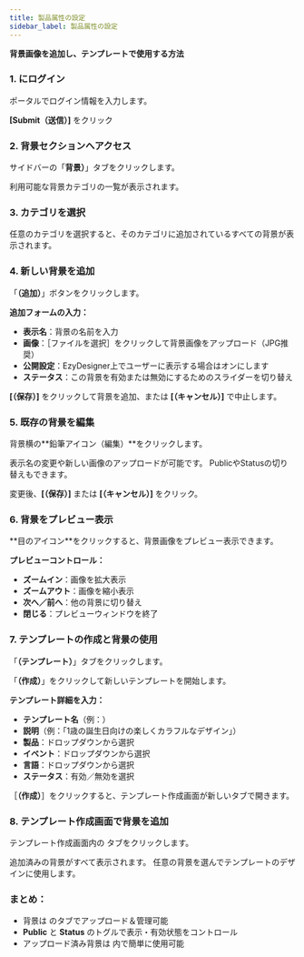 ```yaml
---
title: 製品属性の設定
sidebar_label: 製品属性の設定
---
```

**背景画像を追加し、テンプレートで使用する方法**

### **1. にログイン**

ポータルでログイン情報を入力します。

**\[Submit（送信）]** をクリック

### **2. 背景セクションへアクセス**

サイドバーの「**背景）**」タブをクリックします。

利用可能な背景カテゴリの一覧が表示されます。

### **3. カテゴリを選択**

任意のカテゴリを選択すると、そのカテゴリに追加されているすべての背景が表示されます。

### **4. 新しい背景を追加**

「**（追加）**」ボタンをクリックします。

**追加フォームの入力：**

* **表示名**：背景の名前を入力
* **画像**：［ファイルを選択］をクリックして背景画像をアップロード（JPG推奨）
* **公開設定**：EzyDesigner上でユーザーに表示する場合はオンにします
* **ステータス**：この背景を有効または無効にするためのスライダーを切り替え

**\[（保存）]** をクリックして背景を追加、または **\[（キャンセル）]** で中止します。

### **5. 既存の背景を編集**

背景横の\*\*鉛筆アイコン（編集）\*\*をクリックします。

表示名の変更や新しい画像のアップロードが可能です。
 PublicやStatusの切り替えもできます。

変更後、**\[（保存）]** または **\[（キャンセル）]** をクリック。

### **6. 背景をプレビュー表示**

\*\*目のアイコン\*\*をクリックすると、背景画像をプレビュー表示できます。

**プレビューコントロール：**

* **ズームイン**：画像を拡大表示
* **ズームアウト**：画像を縮小表示
* **次へ／前へ**：他の背景に切り替え
* **閉じる**：プレビューウィンドウを終了

### **7. テンプレートの作成と背景の使用**

「**（テンプレート）**」タブをクリックします。

「**（作成）**」をクリックして新しいテンプレートを開始します。

**テンプレート詳細を入力：**

* **テンプレート名**（例：）
* **説明**（例：「1歳の誕生日向けの楽しくカラフルなデザイン」）
* **製品**：ドロップダウンから選択
* **イベント**：ドロップダウンから選択
* **言語**：ドロップダウンから選択
* **ステータス**：有効／無効を選択

［**（作成）**］をクリックすると、テンプレート作成画面が新しいタブで開きます。

### **8. テンプレート作成画面で背景を追加**

テンプレート作成画面内の タブをクリックします。

追加済みの背景がすべて表示されます。
 任意の背景を選んでテンプレートのデザインに使用します。

### **まとめ：**

* 背景は のタブでアップロード＆管理可能
* **Public** と **Status** のトグルで表示・有効状態をコントロール
* アップロード済み背景は  内で簡単に使用可能
